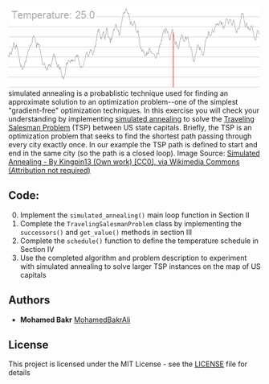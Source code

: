 ![Simulated Annealing](SA_animation.gif)
simulated annealing is a probablistic technique used for finding an approximate solution to an optimization problem--one of the simplest "gradient-free" optimization techniques. In this exercise you will check your understanding by implementing [simulated annealing](https://en.wikipedia.org/wiki/Simulated_annealing) to solve the [Traveling Salesman Problem](https://en.wikipedia.org/wiki/Travelling_salesman_problem) (TSP) between US state capitals.  Briefly, the TSP is an optimization problem that seeks to find the shortest path passing through every city exactly once.  In our example the TSP path is defined to start and end in the same city (so the path is a closed loop).
Image Source: [Simulated Annealing - By Kingpin13 (Own work) [CC0], via Wikimedia Commons (Attribution not required)](https://commons.wikimedia.org/wiki/File:Hill_Climbing_with_Simulated_Annealing.gif)

## Code:
  0. Implement the `simulated_annealing()` main loop function in Section II
  0. Complete the `TravelingSalesmanProblem` class by implementing the `successors()` and `get_value()` methods in section III
  0. Complete the `schedule()` function to define the temperature schedule in Section IV
  0. Use the completed algorithm and problem description to experiment with simulated annealing to solve larger TSP instances on the map of US capitals
  ## Authors
* **Mohamed Bakr** [MohamedBakrAli](https://github.com/MohamedBakrAli)
## License

This project is licensed under the MIT License - see the [LICENSE](LICENSE) file for details
